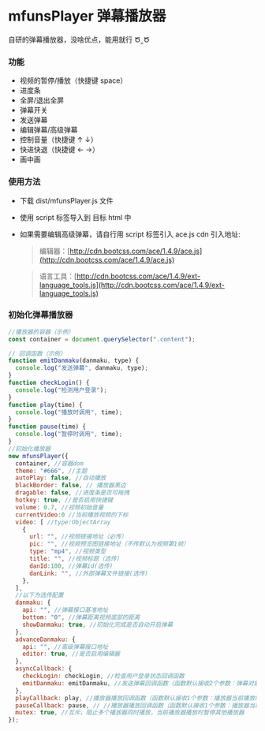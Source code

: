 # mfunsPlayer 弹幕播放器

自研的弹幕播放器，没啥优点，能用就行 Ծ‸Ծ

### 功能

- 视频的暂停/播放（快捷键 space）
- 进度条
- 全屏/退出全屏
- 弹幕开关
- 发送弹幕
- 编辑弹幕/高级弹幕
- 控制音量（快捷键 ↑ ↓）
- 快进快退（快捷键 ← →）
- 画中画

### 使用方法

- 下载 dist/mfunsPlayer.js 文件
- 使用 script 标签导入到 目标 html 中

- 如果需要编辑高级弹幕，请自行用 script 标签引入 ace.js
  cdn 引入地址:

  > 编辑器：[http://cdn.bootcss.com/ace/1.4.9/ace.js](http://cdn.bootcss.com/ace/1.4.9/ace.js)

  > 语言工具：[http://cdn.bootcss.com/ace/1.4.9/ext-language_tools.js](http://cdn.bootcss.com/ace/1.4.9/ext-language_tools.js)

### 初始化弹幕播放器

```js
//播放器的容器（示例）
const container = document.querySelector(".content");

// 回调函数（示例）
function emitDanmaku(danmaku, type) {
  console.log("发送弹幕", danmaku, type);
}
function checkLogin() {
  console.log("检测用户登录");
}
function play(time) {
  console.log("播放时调用", time);
}
function pause(time) {
  console.log("暂停时调用", time);
}
//初始化播放器
new mfunsPlayer({
  container, //容器dom
  theme: "#666", //主题
  autoPlay: false, //自动播放
  blackBorder: false, // 播放器黑边
  dragable: false, //进度条是否可拖拽
  hotkey: true, //是否启用快捷键
  volume: 0.7, //视频初始音量
  currentVideo:0 //当前播放视频的下标
  video: [ //type:ObjectArray
    {
      url: "", //视频链接地址（必传）
      pic: "", //视频预览图链接地址（不传默认为视频第1帧）
      type: "mp4", //视频类型
      title: "", //视频标题（选传）
      danId:100, //弹幕id(选传)
      danLink: "", //外部弹幕文件链接(选传)
    },
  ],
  //以下为选传配置
  danmaku: {
    api: "", //弹幕接口基准地址
    bottom: "0", //弹幕距离视频底部的距离
    showDanmaku: true, //初始化完成是否自动开启弹幕
  },
  advanceDanmaku: {
    api: "", //高级弹幕接口地址
    editor: true, //是否启用编辑器
  },
  asyncCallback: {
    checkLogin: checkLogin, //检查用户登录状态回调函数
    emitDanmaku: emitDanmaku, //发送弹幕回调函数（函数默认接收2个参数：弹幕对象，弹幕类型）如： (danmaku,type)=>{}
  },
  playCallback: play, //播放器播放回调函数（函数默认接收1个参数：播放器当前播放时间）如： (currentTime)=>{}
  pauseCallback: pause, // //播放器播放回调函数（函数默认接收1个参数：播放器当前播放时间）如： (currentTime)=>{}
  mutex: true, //互斥，阻止多个播放器同时播放，当前播放器播放时暂停其他播放器
});
```
